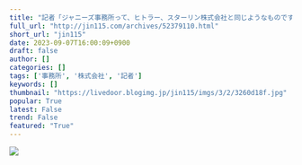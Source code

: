 ```yaml
---
title: "記者「ジャニーズ事務所って、ヒトラー、スターリン株式会社と同じようなものですよ。名前変えないんですか？」 : オレ的ゲーム速報＠刃"
full_url: "http://jin115.com/archives/52379110.html"
short_url: "jin115"
date: 2023-09-07T16:00:09+0900
draft: false
author: []
categories: []
tags: ['事務所', '株式会社', '記者']
keywords: []
thumbnail: "https://livedoor.blogimg.jp/jin115/imgs/3/2/3260d18f.jpg"
popular: True
latest: False
trend: False
featured: "True"
---
```


![](https://livedoor.blogimg.jp/jin115/imgs/3/2/3260d18f.jpg)

